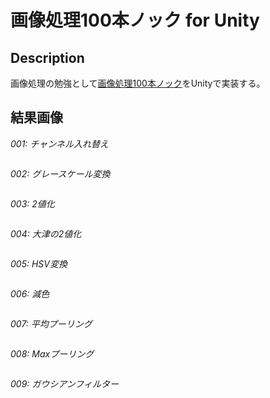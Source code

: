 # 画像処理100本ノック for Unity

## Description

画像処理の勉強として[画像処理100本ノック](https://github.com/yoyoyo-yo/Gasyori100knock)をUnityで実装する。

## 結果画像


<p>
  <em>001: チャンネル入れ替え</em>
</p>
<p>
  <img src="https://github.com/ququ9/ImageProcessing100/blob/master/Results/001.png" alt>
</p>


<p>
  <em>002: グレースケール変換</em>
</p>
<p>
  <img src="https://github.com/ququ9/ImageProcessing100/blob/master/Results/002.png" alt>
</p>


<p>
  <em>003: 2値化</em>
</p>
<p>
  <img src="https://github.com/ququ9/ImageProcessing100/blob/master/Results/003.png" alt>
</p>


<p>
  <em>004: 大津の2値化</em>
</p>
<p>
  <img src="https://github.com/ququ9/ImageProcessing100/blob/master/Results/004.png" alt>
</p>


<p>
  <em>005: HSV変換</em>
</p>
<p>
  <img src="https://github.com/ququ9/ImageProcessing100/blob/master/Results/005.png" alt>
</p>


<p>
  <em>006: 減色</em>
</p>
<p>
  <img src="https://github.com/ququ9/ImageProcessing100/blob/master/Results/006.png" alt>
</p>


<p>
  <em>007: 平均プーリング</em>
</p>
<p>
  <img src="https://github.com/ququ9/ImageProcessing100/blob/master/Results/007.png" alt>
</p>


<p>
  <em>008: Maxプーリング</em>
</p>
<p>
  <img src="https://github.com/ququ9/ImageProcessing100/blob/master/Results/008.png" alt>
</p>


<p>
  <em>009: ガウシアンフィルター</em>
</p>
<p>
  <img src="https://github.com/ququ9/ImageProcessing100/blob/master/Results/009.png" alt>
</p>


